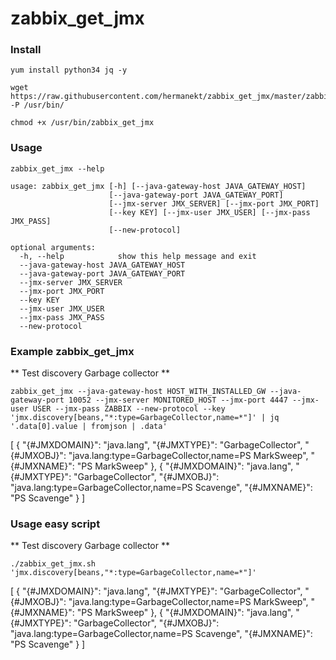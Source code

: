 # zabbix_get_jmx

### Install
```
yum install python34 jq -y
```
```
wget https://raw.githubusercontent.com/hermanekt/zabbix_get_jmx/master/zabbix_get_jmx -P /usr/bin/
```
```
chmod +x /usr/bin/zabbix_get_jmx
```

### Usage
```
zabbix_get_jmx --help
```
```
usage: zabbix_get_jmx [-h] [--java-gateway-host JAVA_GATEWAY_HOST]
                      [--java-gateway-port JAVA_GATEWAY_PORT]
                      [--jmx-server JMX_SERVER] [--jmx-port JMX_PORT]
                      [--key KEY] [--jmx-user JMX_USER] [--jmx-pass JMX_PASS]
                      [--new-protocol]

optional arguments:
  -h, --help            show this help message and exit
  --java-gateway-host JAVA_GATEWAY_HOST
  --java-gateway-port JAVA_GATEWAY_PORT
  --jmx-server JMX_SERVER
  --jmx-port JMX_PORT
  --key KEY
  --jmx-user JMX_USER
  --jmx-pass JMX_PASS
  --new-protocol
```
### Example zabbix_get_jmx
** Test discovery Garbage collector **
```
zabbix_get_jmx --java-gateway-host HOST_WITH_INSTALLED_GW --java-gateway-port 10052 --jmx-server MONITORED_HOST --jmx-port 4447 --jmx-user USER --jmx-pass ZABBIX --new-protocol --key 'jmx.discovery[beans,"*:type=GarbageCollector,name=*"]' | jq '.data[0].value | fromjson | .data'
```
[
  {
    "{#JMXDOMAIN}": "java.lang",
    "{#JMXTYPE}": "GarbageCollector",
    "{#JMXOBJ}": "java.lang:type=GarbageCollector,name=PS MarkSweep",
    "{#JMXNAME}": "PS MarkSweep"
  },
  {
    "{#JMXDOMAIN}": "java.lang",
    "{#JMXTYPE}": "GarbageCollector",
    "{#JMXOBJ}": "java.lang:type=GarbageCollector,name=PS Scavenge",
    "{#JMXNAME}": "PS Scavenge"
  }
]


### Usage easy script
** Test discovery Garbage collector **
```
./zabbix_get_jmx.sh 'jmx.discovery[beans,"*:type=GarbageCollector,name=*"]'
```
[
  {
    "{#JMXDOMAIN}": "java.lang",
    "{#JMXTYPE}": "GarbageCollector",
    "{#JMXOBJ}": "java.lang:type=GarbageCollector,name=PS MarkSweep",
    "{#JMXNAME}": "PS MarkSweep"
  },
  {
    "{#JMXDOMAIN}": "java.lang",
    "{#JMXTYPE}": "GarbageCollector",
    "{#JMXOBJ}": "java.lang:type=GarbageCollector,name=PS Scavenge",
    "{#JMXNAME}": "PS Scavenge"
  }
]
